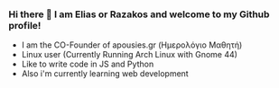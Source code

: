 ### Hi there 👋 I am Elias or Razakos and welcome to my Github profile!

- I am the CO-Founder of apousies.gr (Ημερολόγιο Μαθητή)
- Linux user (Currently Running Arch Linux with Gnome 44)
- Like to write code in JS and Python
- Also i'm currently learning web development 
<!--
**eliasdion/eliasdion** is a ✨ _special_ ✨ repository because its `README.md` (this file) appears on your GitHub profile.

Here are some ideas to get you started:

- 🔭 I’m currently working on ...
- 🌱 I’m currently learning ...
- 👯 I’m looking to collaborate on ...
- 🤔 I’m looking for help with ...
- 💬 Ask me about ...
- 📫 How to reach me: ...
- 😄 Pronouns: ...
- ⚡ Fun fact: ...
-->
